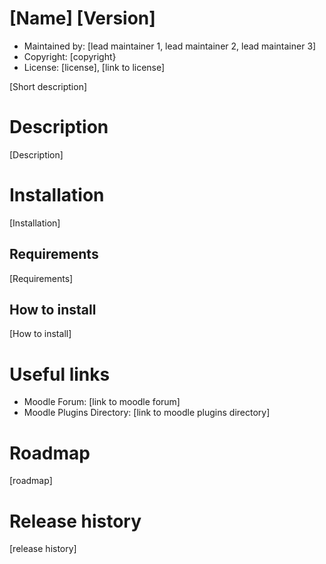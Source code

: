 [Name] [Version]
=======================
* Maintained by: [lead maintainer 1, lead maintainer 2, lead maintainer 3]
* Copyright: [copyright}
* License: [license], [link to license]

[Short description]


Description
===========
[Description]


Installation
============
[Installation]


Requirements
------------
[Requirements]


How to install
--------------
[How to install]


Useful links
============
* Moodle Forum: [link to moodle forum]
* Moodle Plugins Directory:  [link to moodle plugins directory]


Roadmap
=======
[roadmap]

Release history
===============
[release history]




